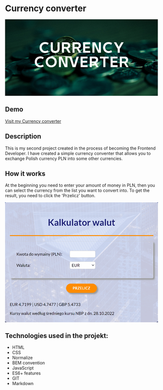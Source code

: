 # Currency converter
![Curency-converter](https://github.com/Patryk-Solinski/currency-converter/blob/master/images/currency-converter3.png?raw=true)
## Demo
[Visit my Currency converter]( https://solinskideveloper.github.io/currency-converter/)

## Description
This is my second project created in the process of becoming the Frontend Developer. I have created a simple currency conventer that allows you to exchange Polish currency PLN into some other currencies.
## How it works
At the beginning you need to enter your amount of money in PLN, then you can select the currency from the list you want to convert into. To get the result, you need to click the 'Przelicz' button.

![Curency-converter](https://github.com/Patryk-Solinski/currency-converter/blob/master/images/currency-converter.gif?raw=true)

## Technologies used in the projekt:
- HTML
- CSS
- Normalize 
- BEM convention
- JavaScript
- ES6+ features
- GIT
- Markdown
